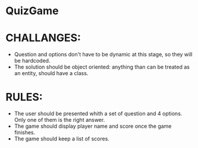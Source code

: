 # QuizGame

# CHALLANGES:
- Question and options don't have to be dynamic at this stage, so they will be hardcoded.
- The solution should be object oriented: anything than can be treated as an entity, should have a class.

# RULES:
- The user should be presented whith a set of question and 4 options. Only one of them is the right answer.
-  The game should display player name and score once the game finishes.
- The game should keep a list of scores.
